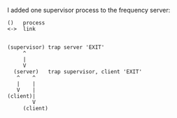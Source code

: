 I added one supervisor process to the frequency server:

```
()   process
<->  link


(supervisor) trap server 'EXIT'
     ^     
     |
     V     
  (server)   trap supervisor, client 'EXIT'
   ^    ^  
   |    |
   V    | 
(client)|
        V
     (client)
```

  
